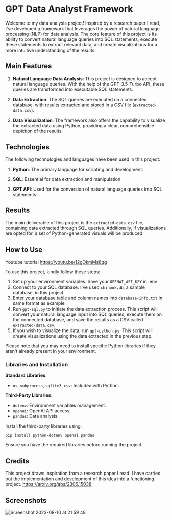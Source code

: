 # GPT Data Analyst Framework

Welcome to my data analysis project! Inspired by a research paper I read, I've developed a framework that leverages the power of natural language processing (NLP) for data analysis. The core feature of this project is its ability to convert natural language queries into SQL statements, execute these statements to extract relevant data, and create visualizations for a more intuitive understanding of the results.

## Main Features

1. **Natural Language Data Analysis**: This project is designed to accept natural language queries. With the help of the GPT-3.5-Turbo API, these queries are transformed into executable SQL statements.

2. **Data Extraction**: The SQL queries are executed on a connected database, with results extracted and stored in a CSV file (`extracted-data.csv`).

3. **Data Visualization**: The framework also offers the capability to visualize the extracted data using Python, providing a clear, comprehensible depiction of the results.

## Technologies

The following technologies and languages have been used in this project:

1. **Python**: The primary language for scripting and development.

2. **SQL**: Essential for data extraction and manipulation.

3. **GPT API**: Used for the conversion of natural language queries into SQL statements.

## Results

The main deliverable of this project is the `extracted-data.csv` file, containing data extracted through SQL queries. Additionally, if visualizations are opted for, a set of Python-generated visuals will be produced.

## How to Use

Youtube tutorial https://youtu.be/12gOkmMs8qg

To use this project, kindly follow these steps:

1. Set up your environment variables. Save your `OPENAI_API_KEY` in .env 
2. Connect to your SQL database. I've used `chinook.db`, a sample database, in this project.
3. Enter your database table and column names into `database-info.txt` in same format as example
4. Run `gpt-sql.py` to initiate the data extraction process. This script will convert your natural language input into SQL queries, execute them on the connected database, and save the results as a CSV called `extracted-data.csv`.
5. If you wish to visualize the data, run `gpt-python.py`. This script will create visualizations using the data extracted in the previous step.

Please note that you may need to install specific Python libraries if they aren't already present in your environment.

### Libraries and Installation

**Standard Libraries**:
- `os`, `subprocess`, `sqlite3`, `csv`: Included with Python.

**Third-Party Libraries**:
- `dotenv`: Environment variables management.
- `openai`: OpenAI API access.
- `pandas`: Data analysis.

Install the third-party libraries using:

`
pip install python-dotenv openai pandas
`

Ensure you have the required libraries before running the project.

## Credits

This project draws inspiration from a research paper I read. I have carried out the implementation and development of this idea into a functioning project. https://arxiv.org/abs/2305.15038

## Screenshots

![Screenshot 2023-08-10 at 21 59 48](https://github.com/abdulqgg/GPT-data-analyst-framework/assets/43912641/4e86f903-b4fa-4857-9090-5df0e1fa381b)


